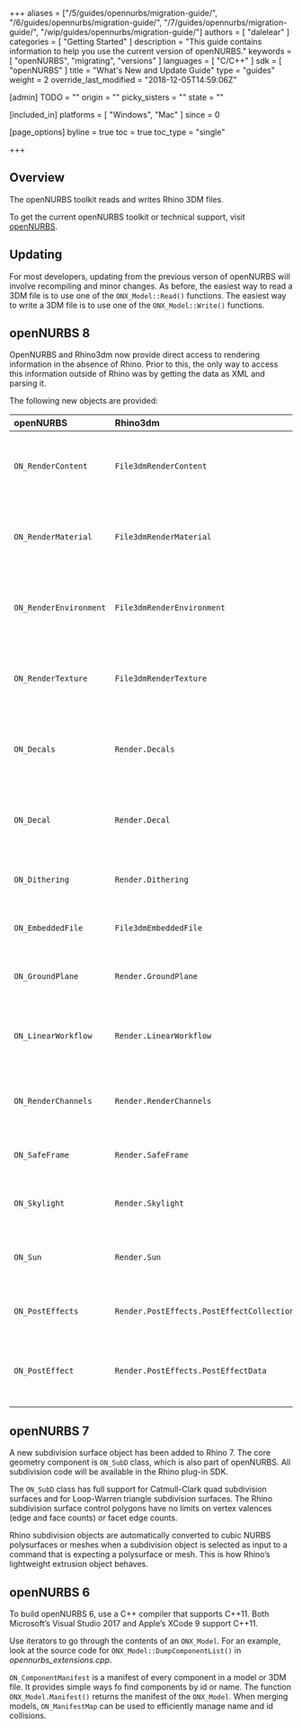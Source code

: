 +++
aliases = ["/5/guides/opennurbs/migration-guide/", "/6/guides/opennurbs/migration-guide/", "/7/guides/opennurbs/migration-guide/", "/wip/guides/opennurbs/migration-guide/"]
authors = [ "dalelear" ]
categories = [ "Getting Started" ]
description = "This guide contains information to help you use the current version of openNURBS."
keywords = [ "openNURBS", "migrating", "versions" ]
languages = [ "C/C++" ]
sdk = [ "openNURBS" ]
title = "What's New and Update Guide"
type = "guides"
weight = 2
override_last_modified = "2018-12-05T14:59:06Z"

[admin]
TODO = ""
origin = ""
picky_sisters = ""
state = ""

[included_in]
platforms = [ "Windows", "Mac" ]
since = 0

[page_options]
byline = true
toc = true
toc_type = "single"

+++

## Overview

The openNURBS toolkit reads and writes Rhino 3DM files.

To get the current openNURBS toolkit or technical support, visit [openNURBS](https://www.rhino3d.com/opennurbs).

## Updating

For most developers, updating from the previous verson of openNURBS will involve recompiling and minor changes. As before, the easiest way to read a 3DM file is to use one of the `ONX_Model::Read()` functions. The easiest way to write a 3DM file is to use one of the `ONX_Model::Write()` functions.

## openNURBS 8

OpenNURBS and Rhino3dm now provide direct access to rendering information in the absence of Rhino. Prior to this, the only way to access this information outside of Rhino was by getting the data as XML and parsing it.

The following new objects are provided:

| **openNURBS** | **Rhino3dm**                             | **Description**                                                  |
| :---------------------- | :-------------------------------------------- | :----------------------------------------------------------- |
| `ON_RenderContent`      | `File3dmRenderContent`                    | Provides access to generic render content settings.          |
| `ON_RenderMaterial`     | `File3dmRenderMaterial`                   | Provides access to settings specific to render materials.    |
| `ON_RenderEnvironment`  | `File3dmRenderEnvironment`                | Provides access to settings specific to render environments. |
| `ON_RenderTexture`      | `File3dmRenderTexture`                    | Provides access to settings specific to render textures.     |
| `ON_Decals`             | `Render.Decals`                           | Provides access to a collection of decals stored on object attributes. |
| `ON_Decal`              | `Render.Decal`                            | Provides access to settings for an individual decal in the collection. |
| `ON_Dithering`          | `Render.Dithering`                        | Provides access to dithering settings.                       |
| `ON_EmbeddedFile`       | `File3dmEmbeddedFile`                     | Provides access to embedded texture files.                   |
| `ON_GroundPlane`        | `Render.GroundPlane`                      | Provides access to ground plane settings.                    |
| `ON_LinearWorkflow`     | `Render.LinearWorkflow`                   | Provides access to gamma and linear workflow settings.       |
| `ON_RenderChannels`     | `Render.RenderChannels`                   | Provides access to render channels settings.                 |
| `ON_SafeFrame`          | `Render.SafeFrame`                        | Provides access to safe frame settings.                      |
| `ON_Skylight`           | `Render.Skylight`                         | Provides access to skylighting settings.                     |
| `ON_Sun`                | `Render.Sun`                              | Provides access to sun settings and sun position calculations. |
| `ON_PostEffects`        | `Render.PostEffects.PostEffectCollection` | Provides access to the list of post effects.                 |
| `ON_PostEffect`         | `Render.PostEffects.PostEffectData`       | Provides access to settings for an individual post effect in the list. |

## openNURBS 7

A new subdivision surface object has been added to Rhino 7. The core geometry component is `ON_SubD` class, which is also part of openNURBS. All subdivision code will be available in the Rhino plug-in SDK.

The `ON_SubD` class has full support for Catmull-Clark quad subdivision surfaces and for Loop-Warren triangle subdivision surfaces. The Rhino subdivision surface control polygons have no limits on vertex valences (edge and face counts) or facet edge counts.

Rhino subdivision objects are automatically converted to cubic NURBS polysurfaces or meshes when a subdivision object is selected as input to a command that is expecting a polysurface or mesh. This is how Rhino’s lightweight extrusion object behaves.

## openNURBS 6

To build openNURBS 6, use a C++ compiler that supports C++11. Both Microsoft’s Visual Studio 2017 and Apple’s XCode 9 support C++11.

Use iterators to go through the contents of an `ONX_Model`. For an example, look at the source code for `ONX_Model::DumpComponentList()` in *opennurbs_extensions.cpp*.

`ON_ComponentManifest` is a manifest of every component in a model or 3DM file. It provides simple ways fo find components by id or name. The function `ONX_Model.Manifest()` returns the manifest of the `ONX_Model`. When merging models, `ON_ManifestMap` can be used to efficiently manage name and id collisions.

